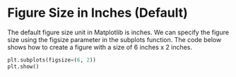 # Figure Size in Inches (Default)

The default figure size unit in Matplotlib is inches. We can specify the figure size using the figsize parameter in the subplots function. The code below shows how to create a figure with a size of 6 inches x 2 inches.

```python
plt.subplots(figsize=(6, 2))
plt.show()
```
